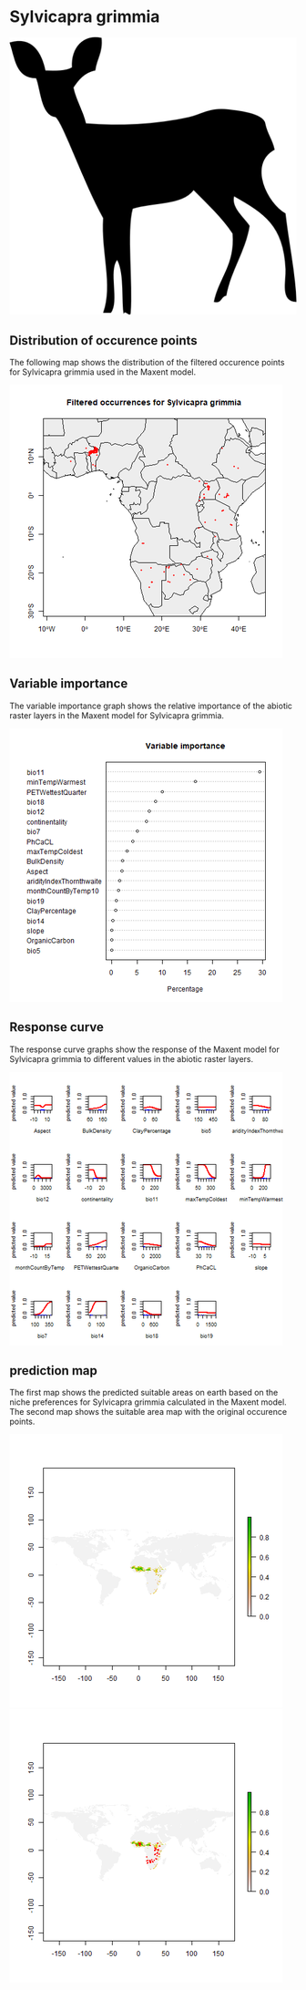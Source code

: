 # Sylvicapra grimmia 

![](image_taxa.png) 

## Distribution of occurence points 
The following map shows the distribution of the filtered occurence points for Sylvicapra grimmia used in the Maxent model. 

![](occurrences.png)
    
## Variable importance 
The variable importance graph shows the relative importance of the abiotic raster layers in the  Maxent model for Sylvicapra grimmia. 

![](valid_maxent_variable_importance.png)
    
## Response curve 
The response curve graphs show the response of the Maxent model for Sylvicapra grimmia to different values in the abiotic raster layers. 

![](valid_maxent_response_curve.png)
    
## prediction map 
The first map shows the predicted suitable areas on earth based on the niche preferences for Sylvicapra grimmia calculated in the Maxent model. The second map shows the suitable area map with the original occurence points.

![](prediction_map.png)
![](prediction_occurence_map.png)
    
